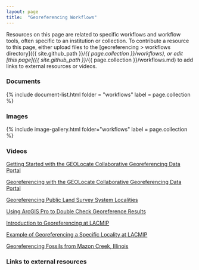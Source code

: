 ```yaml
---
layout: page
title:  "Georeferencing Workflows"
---
```


Resources on this page are related to specific workflows and workflow tools, often specific to an institution or collection. To contribute a resource to this page, either upload files to the [georeferencing > workflows directory]({{ site.github_path }}/_{{ page.collection }}/workflows), or edit [this page]({{ site.github_path }}/_{{ page.collection }}/workflows.md) to add links to external resources or videos.

### Documents

{% include document-list.html folder = "workflows" label = page.collection %}

### Images

{% include image-gallery.html folder="workflows" label = page.collection %}

### Videos

[Getting Started with the GEOLocate Collaborative Georeferencing Data Portal](https://vimeo.com/408990525)

[Georeferencing with the GEOLocate Collaborative Georeferencing Data Portal](https://vimeo.com/408991069)

[Georeferencing Public Land Survey System Localities](https://vimeo.com/408988862)

[Using ArcGIS Pro to Double Check Georeference Results](https://vimeo.com/408986914)

[Introduction to Georeferencing at LACMIP](https://vimeo.com/409784937)

[Example of Georeferencing a Specific Locality at LACMIP](https://vimeo.com/409780588)

[Georeferencing Fossils from Mazon Creek, Illinois](https://vimeo.com/409003066)

### Links to external resources
